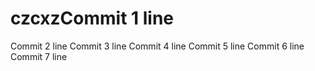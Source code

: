 # czcxzCommit 1 line
Commit 2 line
Commit 3 line
Commit 4 line
Commit 5 line
Commit 6 line
Commit 7 line
